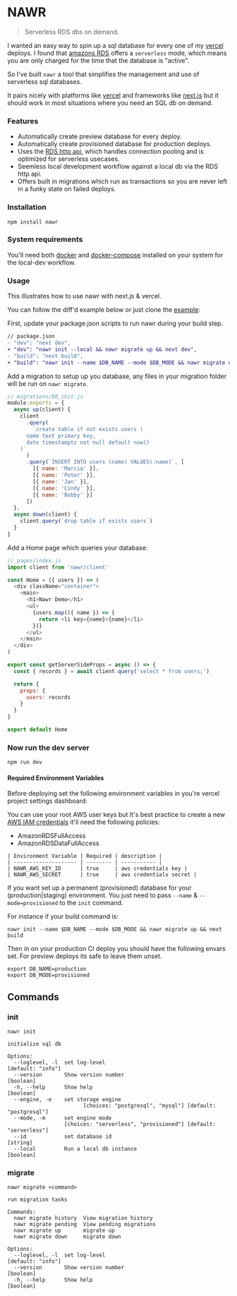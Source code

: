 # NAWR

> Serverless RDS dbs on demand.

I wanted an easy way to spin up a sql database for every one of my [vercel](https://vercel.com) deploys. I found that [amazons RDS](https://aws.amazon.com/rds/) offers a `serverless` mode, which means you are only charged for the time that the database is "active".

So I've built `nawr` a tool that simplifies the management and use of serverless sql databases.

It pairs nicely with platforms like [vercel](https://vercel.com) and frameworks like [next.js](https://nextjs.org) but it should work in most situations where you need an SQL db on demand.

### Features

- Automatically create preview database for every deploy.
- Automatically create provisioned database for production deploys.
- Uses the [RDS http api](https://github.com/jeremydaly/data-api-client), which handles connection pooling and is optimized for serverless usecases.
- Seemless local development workflow against a local db via the RDS http api.
- Offers built in migrations which run as transactions so you are never left in a funky state on failed deploys.

### Installation

```
npm install nawr
```

### System requirements

You'll need both [docker](https://docs.docker.com/get-docker/) and [docker-compose](https://docs.docker.com/compose/install/#install-compose) installed on your system for the local-dev workflow.

### Usage

This illustrates how to use nawr with next.js & vercel.

You can follow the diff'd example below or just clone the [example](https://github.com/hobochild/boiler):

First, update your package.json scripts to run nawr during your build step.

```diff
// package.json
- "dev": "next dev",
+ "dev": "nawr init --local && nawr migrate up && next dev",
- "build": "next build",
+ "build": "nawr init --name $DB_NAME --mode $DB_MODE && nawr migrate up && next build",
```

Add a migration to setup up you database, any files in your migration folder will be run on `nawr migrate`.

```js
// migrations/00_init.js
module.exports = {
  async up(client) {
    client
      .query(
        `create table if not exists users (
      name text primary key,
      date timestamptz not null default now()
    )`
      )
      .query(`INSERT INTO users (name) VALUES(:name)`, [
        [{ name: 'Marcia' }],
        [{ name: 'Peter' }],
        [{ name: 'Jan' }],
        [{ name: 'Cindy' }],
        [{ name: 'Bobby' }]
      ])
  },
  async down(client) {
    client.query(`drop table if exists users`)
  }
}
```

Add a Home page which queries your database:

```js
// pages/index.js
import client from 'nawr/client'

const Home = ({ users }) => (
  <div className="container">
    <main>
      <h1>Nawr Demo</h1>
      <ul>
        {users.map(({ name }) => {
          return <li key={name}>{name}</li>
        })}
      </ul>
    </main>
  </div>
)

export const getServerSideProps = async () => {
  const { records } = await client.query('select * from users;')

  return {
    props: {
      users: records
    }
  }
}

export default Home
```

### Now run the dev server

```
npm run dev
```

#### Required Environment Variables

Before deploying set the following environment variables in you're vercel project settings dashboard:

You can use your root AWS user keys but It's best practice to create a new [AWS IAM credentials](https://docs.aws.amazon.com/IAM/latest/UserGuide/id_users_create.html#id_users_create_api) it'll need the following policies:

- AmazonRDSFullAccess
- AmazonRDSDataFullAccess

```
| Environment Variable | Required | description |
| -------------------- | -------- | ----------- |
| NAWR_AWS_KEY_ID      | true     | aws credentials key |
| NAWR_AWS_SECRET      | true     | aws credentials secret |
```

If you want set up a permanent (provisioned) database for your (production|staging) environment. You just need to pass `--name` & `--mode=provisioned` to the `init` command.

For instance if your build command is:

```
nawr init --name $DB_NAME --mode $DB_MODE && nawr migrate up && next build
```

Then in on your production CI deploy you should have the following envars set. For preview deploys its safe to leave them unset.

```
export DB_NAME=production
export DB_MODE=provisioned
```

## Commands

### init

```
nawr init

initialize sql db

Options:
  --loglevel, -l  set log-level                                [default: "info"]
  --version       Show version number                                  [boolean]
  -h, --help      Show help                                            [boolean]
  --engine, -e    set storage engine
                        [choices: "postgresql", "mysql"] [default: "postgresql"]
  --mode, -m      set engine mode
                  [choices: "serverless", "provisioned"] [default: "serverless"]
  --id            set database id                                       [string]
  --local         Run a local db instance                              [boolean]
```

### migrate

```
nawr migrate <command>

run migration tasks

Commands:
  nawr migrate history  View migration history
  nawr migrate pending  View pending migrations
  nawr migrate up       migrate up
  nawr migrate down     migrate down

Options:
  --loglevel, -l  set log-level                                [default: "info"]
  --version       Show version number                                  [boolean]
  -h, --help      Show help                                            [boolean]
```
